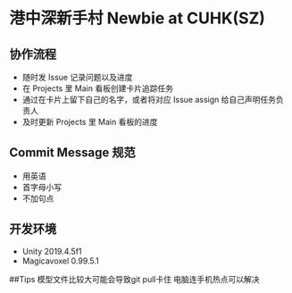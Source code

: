 # 港中深新手村 Newbie at CUHK(SZ)

## 协作流程
- 随时发 Issue 记录问题以及进度
- 在 Projects 里 Main 看板创建卡片追踪任务
- 通过在卡片上留下自己的名字，或者将对应 Issue assign 给自己声明任务负责人
- 及时更新 Projects 里 Main 看板的进度

## Commit Message 规范
- 用英语
- 首字母小写
- 不加句点

## 开发环境
- Unity 2019.4.5f1
- Magicavoxel 0.99.5.1

##Tips
模型文件比较大可能会导致git pull卡住
电脑连手机热点可以解决
